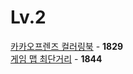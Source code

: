 # Lv.2
[카카오프렌즈 컬러링북](https://github.com/wayandway/algorithms-cpp/blob/master/Programmers/Lv2/1829.cpp) - **1829** <br>
[게임 맵 최단거리](https://github.com/wayandway/algorithms-cpp/blob/master/Programmers/Lv2/1844.cpp) - **1844** <br>